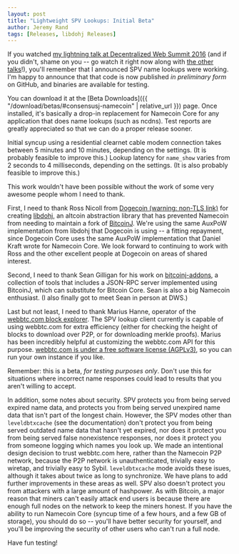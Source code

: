```yaml
---
layout: post
title: "Lightweight SPV Lookups: Initial Beta"
author: Jeremy Rand
tags: [Releases, libdohj Releases]
---
```


If you watched [my lightning talk at Decentralized Web Summit 2016](https://archive.org/details/DecentralizedWeb20160609pt1?start=21490) (and if you didn't, shame on you -- go watch it right now along with [the other talks](https://archive.org/details/decentralizedwebsummit2016?&sort=publicdate)!), you'll remember that I announced SPV name lookups were working.  I'm happy to announce that that code is now published *in preliminary form* on GitHub, and binaries are available for testing.

You can download it at the [Beta Downloads]({{ "/download/betas/#consensusj-namecoin" | relative_url }}) page.  Once installed, it's basically a drop-in replacement for Namecoin Core for any application that does name lookups (such as ncdns).  Test reports are greatly appreciated so that we can do a proper release sooner.

Initial syncup using a residential clearnet cable modem connection takes between 5 minutes and 10 minutes, depending on the settings.  (It is probably feasible to improve this.)  Lookup latency for `name_show` varies from 2 seconds to 4 milliseconds, depending on the settings.  (It is also probably feasible to improve this.)

This work wouldn't have been possible without the work of some very awesome people whom I need to thank.

First, I need to thank Ross Nicoll from [Dogecoin (warning: non-TLS link)](http://dogecoin.com/) for creating [libdohj](https://github.com/dogecoin/libdohj), an altcoin abstraction library that has prevented Namecoin from needing to maintain a fork of [BitcoinJ](https://bitcoinj.github.io/).  We're using the same AuxPoW implementation from libdohj that Dogecoin is using -- a fitting repayment, since Dogecoin Core uses the same AuxPoW implementation that Daniel Kraft wrote for Namecoin Core.  We look forward to continuing to work with Ross and the other excellent people at Dogecoin on areas of shared interest.

Second, I need to thank Sean Gilligan for his work on [bitcoinj-addons](https://github.com/msgilligan/bitcoinj-addons), a collection of tools that includes a JSON-RPC server implemented using BitcoinJ, which can substitute for Bitcoin Core.  Sean is also a big Namecoin enthusiast.  (I also finally got to meet Sean in person at DWS.)

Last but not least, I need to thank Marius Hanne, operator of the [webbtc.com block explorer](https://www.webbtc.com/).  The SPV lookup client currently is capable of using webbtc.com for extra efficiency (either for checking the height of blocks to download over P2P, or for downloading merkle proofs).  Marius has been incredibly helpful at customizing the webbtc.com API for this purpose.  [webbtc.com is under a free software license (AGPLv3)](https://github.com/mhanne/block_browser), so you can run your own instance if you like.

Remember: this is a beta, *for testing purposes only*.  Don't use this for situations where incorrect name responses could lead to results that you aren't willing to accept.

In addition, some notes about security.  SPV protects you from being served expired name data, and protects you from being served unexpired name data that isn't part of the longest chain.  However, the SPV modes other than `leveldbtxcache` (see the documentation) don't protect you from being served outdated name data that hasn't yet expired, nor does it protect you from being served false nonexistence responses, nor does it protect you from someone logging which names you look up.  We made an intentional design decision to trust webbtc.com here, rather than the Namecoin P2P network, because the P2P network is unauthenticated, trivially easy to wiretap, and trivially easy to Sybil.  `leveldbtxcache` mode avoids these isues, although it takes about twice as long to synchronize.  We have plans to add further improvements in these areas as well.  SPV also doesn't protect you from attackers with a large amount of hashpower.  As with Bitcoin, a major reason that miners can't easily attack end users is because there are enough full nodes on the network to keep the miners honest.  If you have the ability to run Namecoin Core (syncup time of a few hours, and a few GB of storage), you should do so -- you'll have better security for yourself, and you'll be improving the security of other users who can't run a full node.

Have fun testing!
